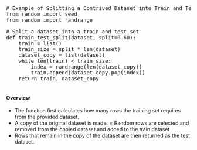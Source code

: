 <pre class="file" data-filename="split_train_test.py" data-target="replace">

# Example of Splitting a Contrived Dataset into Train and Test
from random import seed
from random import randrange

# Split a dataset into a train and test set
def train_test_split(dataset, split=0.60):
	train = list()
	train_size = split * len(dataset)
	dataset_copy = list(dataset)
	while len(train) < train_size:
		index = randrange(len(dataset_copy))
		train.append(dataset_copy.pop(index))
	return train, dataset_copy

</pre>

#### Overview
- The function first calculates how many rows the training set requires from the provided
dataset. 
- A copy of the original dataset is made. 
= Random rows are selected and removed from the copied dataset and added to the train dataset 
- Rows that remain in the copy of the dataset are then returned as the test dataset.